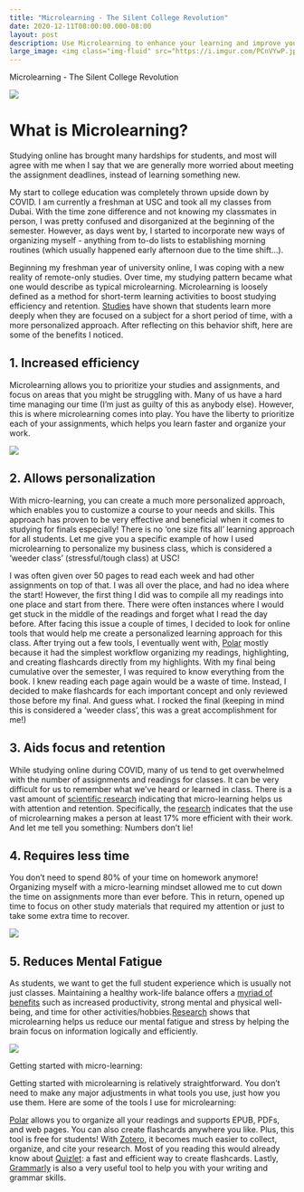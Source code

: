 ```yaml
---
title: "Microlearning - The Silent College Revolution"
date: 2020-12-11T08:00:00.000-08:00
layout: post
description: Use Microlearning to enhance your learning and improve your grades as a student
large_image: <img class="img-fluid" src="https://i.imgur.com/PCnVYwP.jpg">  
---
```


Microlearning - The Silent College Revolution

<img class="img-fluid" src="https://i.imgur.com/PCnVYwP.jpg">  

# What is Microlearning?

Studying online has brought many hardships for students, and most will agree with me when I say that we are generally more worried about meeting the assignment deadlines, instead of learning something new. 

My start to college education was completely thrown upside down by COVID. I am currently a freshman at USC and took all my classes from Dubai. With the time zone difference and not knowing my classmates in person, I was pretty confused and disorganized at the beginning of the semester. However, as days went by, I started to incorporate new ways of organizing myself - anything from to-do lists to establishing morning routines (which usually happened early afternoon due to the time shift…).

Beginning my freshman year of university online, I was coping with a new reality of remote-only studies. Over time, my studying pattern became what one would describe as typical microlearning. Microlearning is loosely defined as a method for short-term learning activities to boost studying efficiency and retention. <a href="https://www.sciencedaily.com/releases/2011/02/110208131529.htm">Studies</a> have shown that students learn more deeply when they are focused on a subject for a short period of time, with a more personalized approach. After reflecting on this behavior shift, here are some of the benefits I noticed.

## 1. Increased efficiency

Microlearning allows you to prioritize your studies and assignments, and focus on areas that you might be struggling with. Many of us have a hard time managing our time (I’m just as guilty of this as anybody else). However, this is where microlearning comes into play. You have the liberty to prioritize each of your assignments, which helps you learn faster and organize your work. 

<img class="img-fluid" src="https://i.imgur.com/dPJnemf.jpg">  

## 2. Allows personalization

With micro-learning, you can create a much more personalized approach, which enables you to customize a course to your needs and skills. This approach has proven to be very effective and beneficial when it comes to studying for finals especially! There is no ‘one size fits all’ learning approach for all students. Let me give you a specific example of how I used microlearning to personalize my business class, which is considered a ‘weeder class’ (stressful/tough class) at USC!

I was often given over 50 pages to read each week and had other assignments on top of that. I was all over the place, and had no idea where the start! However, the first thing I did was to compile all my readings into one place and start from there. There were often instances where I would get stuck in the middle of the readings and forget what I read the day before. After facing this issue a couple of times, I decided to look for online tools that would help me create a personalized learning approach for this class. After trying out a few tools, I eventually went with, <a href="https://getpolarized.io/">Polar</a> 
mostly because it had the simplest workflow organizing my readings, highlighting, and creating flashcards directly from my highlights. With my final being cumulative over the semester, I was required to know everything from the book. I knew reading each page again would be a waste of time. Instead, I decided to make flashcards for each important concept and only reviewed those before my final. And guess what. I rocked the final (keeping in mind this is considered a ‘weeder class’, this was a great accomplishment for me!)

## 3. Aids focus and retention

While studying online during COVID, many of us tend to get overwhelmed with the number of assignments and readings for classes. It can be very difficult for us to remember what we’ve heard or learned in class. There is a vast amount of <a href="https://elearningindustry.com/microlearning-increases-attention-retention-ways">scientific research</a> indicating that micro-learning helps us with attention and retention. Specifically, the <a href="https://www.shiftelearning.com/blog/numbers-dont-lie-why-bite-sized-learning-is-better-for-your-learners-and-you-too">research</a> indicates that the use of microlearning makes a person at least 17% more efficient with their work. And let me tell you something: Numbers don’t lie!

## 4. Requires less time

You don’t need to spend 80% of your time on homework anymore! Organizing myself with a micro-learning mindset allowed me to cut down the time on assignments more than ever before. This in return, opened up time to focus on other study materials that required my attention or just to take some extra time to recover.

<img class="img-fluid" src="https://i.imgur.com/XFwwKrg.jpg">  

## 5. Reduces Mental Fatigue

As students, we want to get the full student experience which is usually not just classes. Maintaining a healthy work-life balance offers a <a href="https://www.coburgbanks.co.uk/blog/candidate-tips/importance-of-maintaining-work-life-balance/">myriad of benefits</a> such as increased productivity, strong mental and physical well-being, and time for other activities/hobbies.<a href="https://www.ncbi.nlm.nih.gov/pmc/articles/PMC6716752/">Research</a> shows that microlearning helps us reduce our mental fatigue and stress by helping the brain focus on information logically and efficiently.

<img class="img-fluid" src="https://i.imgur.com/XcxMrED.jpg">  

Getting started with micro-learning:

Getting started with microlearning is relatively straightforward. You don’t need to make any major adjustments in what tools you use, just how you use them. Here are some of the tools I use for microlearning:

<a href="https://getpolarized.io/">Polar</a> allows you to organize all your readings and supports EPUB, PDFs, and web pages. You can also create flashcards anywhere you like. Plus, this tool is free for students! With <a href="https://www.zotero.org/">Zotero</a>, it becomes much easier to collect, organize, and cite your research. Most of you reading this would already know about <a href="https://quizlet.com/latest">Quizlet</a>: a fast and efficient way to create flashcards. Lastly, <a href="https://app.grammarly.com/">Grammarly</a> is also a very useful tool to help you with your writing and grammar skills. 
